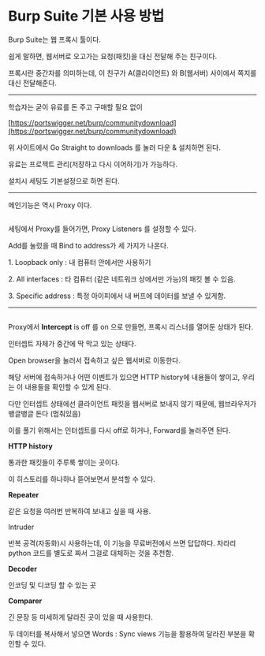 # Burp Suite 기본 사용 방법

Burp Suite는 웹 프록시 툴이다.

쉽게 말하면, 웹서버로 오고가는 요청(패킷)을 대신 전달해 주는 친구이다.

&#x20;

프록시란 중간자를 의미하는데, 이 친구가 A(클라이언트) 와 B(웹서버) 사이에서 쪽지를 대신 전달해준다.

&#x20;

***

&#x20;

&#x20;

학습자는 굳이 유료를 돈 주고 구매할 필요 없이&#x20;

&#x20;

[https://portswigger.net/burp/communitydownload](https://portswigger.net/burp/communitydownload)

위 사이트에서 Go Straight to downloads 를 눌러 다운 & 설치하면 된다.

&#x20;

유료는 프로젝트 관리(저장하고 다시 이어하기)가 가능하다.

설치시 세팅도 기본설정으로 하면 된다.

&#x20;

***

&#x20;

&#x20;

메인기능은 역시 Proxy 이다.

&#x20;

<figure><img src="https://blog.kakaocdn.net/dn/bi1JAQ/btsAIbMeQkS/rdanPHXRwWAH5dv05AhsE1/img.png" alt=""><figcaption></figcaption></figure>

&#x20;

세팅에서 Proxy를 들어가면, Proxy Listeners 를 설정할 수 있다.

Add를 눌렀을 때 Bind to address가 세 가지가 나온다.

1\. Loopback only : 내 컴퓨터 안에서만 사용하기

2\. All interfaces : 타 컴퓨터 (같은 네트워크 상에서만 가능)의 패킷 볼 수 있음.

3\. Specific address : 특정 아이피에서 내 버프에 데이터를 보낼 수 있게함.

&#x20;

&#x20;

***

&#x20;

<figure><img src="https://blog.kakaocdn.net/dn/ch7AFX/btsAJg0NEoV/8qRSuoPWxmhGp16lm1cLCk/img.png" alt=""><figcaption></figcaption></figure>

&#x20;

Proxy에서 **Intercept** is off 를 on 으로 만들면, 프록시 리스너를 열어둔 상태가 된다.

인터셉트 자체가 중간에 딱 막고 있는 상태다.

&#x20;

Open browser을 눌러서 접속하고 싶은 웹서버로 이동한다.

해당 서버에 접속하거나 어떤 이벤트가 있으면 HTTP history에 내용들이 쌓이고, 우리는 이 내용들을 확인할 수 있게 된다.

&#x20;

다만 인터셉트 상태에선 클라이언트 패킷을 웹서버로 보내지 않기 때문에, 웹브라우저가 뱅글뱅글 돈다 (멈춰있음)

이를 풀기 위해서는 인터셉트를 다시 off로 하거나, Forward를 눌러주면 된다.

&#x20;

**HTTP history**

통과한 패킷들이 주루룩 쌓이는 곳이다.

&#x20;

이 히스토리를 하나하나 뜯어보면서 분석할 수 있다.

&#x20;

**Repeater**

같은 요청을 여러번 반복하여 보내고 싶을 때 사용.

&#x20;

Intruder

반복 공격(자동화)시 사용하는데, 이 기능을 무료버전에서 쓰면 답답하다. 차라리 python 코드를 별도로 짜서 그걸로 대체하는 것을 추천함.

&#x20;

**Decoder**

인코딩 및 디코딩 할 수 있는 곳

&#x20;

**Comparer**

긴 문장 등 미세하게 달라진 곳이 있을 때 사용한다.

두 데이터를 복사해서 넣으면 Words : Sync views 기능을 활용하여 달라진 부분을 확인할 수 있다.
